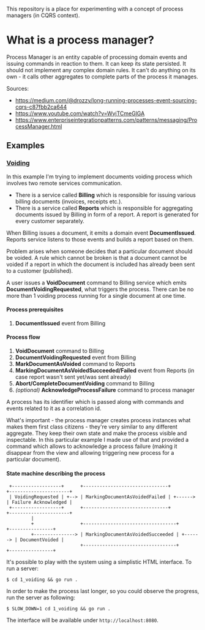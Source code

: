 This repository is a place for experimenting with a concept of process managers (in CQRS context). 

# What is a process manager?

Process Manager is an entity capable of processing domain events and issuing commands in reaction to them. It can keep its state persisted. It should not implement any complex domain rules. It can't do anything on its own - it calls other aggregates to complete parts of the process it manages. 

Sources:
* https://medium.com/@drozzy/long-running-processes-event-sourcing-cqrs-c87fbb2ca644
* https://www.youtube.com/watch?v=WvjTCmeGlGA
* https://www.enterpriseintegrationpatterns.com/patterns/messaging/ProcessManager.html

## Examples 

### [Voiding](1_voiding)
In this example I'm trying to implement documents voiding process which involves two remote services communication. 

* There is a service called **Billing** which is responsible for issuing various billing documents (invoices, receipts etc.). 
* There is a service called **Reports** which is responsible for aggregating documents issued by Billing in form 
of a report. A report is generated for every customer separately. 

When Billing issues a document, it emits a domain event **DocumentIssued**. Reports service listens to those events and builds a report based on them.  

Problem arises when someone decides that a particular document should be voided. A rule which cannot be broken
is that a document cannot be voided if a report in which the document is included has already been sent to a customer (published). 

A user issues a **VoidDocument** command to Billing service which emits **DocumentVoidingRequested**, what triggers the process.
There can be no more than 1 voiding process running for a single document at one time.

#### Process prerequisites
1. **DocumentIssued** event from Billing 

#### Process flow
1. **VoidDocument** command to Billing
2. **DocumentVoidingRequested** event from Billing   
3. **MarkDocumentAsVoided** command to Reports 
4. **MarkingDocumentAsVoidedSucceeded/Failed** event from Reports (in case report wasn't sent yet/was sent already)
5. **Abort/CompleteDocumentVoiding** command to Billing 
6. *(optional)* **AcknowledgeProcessFailure** command to process manager

A process has its identifier which is passed along with commands and events related to it as a correlation id. 

What's important - the process manager creates process instances what makes them first class citizens - 
they're very similar to any different aggregate. They keep their own state and make the process 
visible and inspectable. In this particular example I made use of that and provided a command which 
allows to acknowledge a process failure (making it disappear from the view and allowing triggering new process for a particular document).

#### State machine describing the process
```
 +------------------+      +-------------------------------+          +----------------------+
 | VoidingRequested | +--> | MarkingDocumentAsVoidedFailed | +------> | Failure Acknowledged |
 +------------------+      +-------------------------------+          +----------------------+
         |
         +                 +----------------------------------+          +----------------+
         +---------------> | MarkingDocumentAsVoidedSucceeded | +------> | DocumentVoided |
                           +----------------------------------+          +----------------+
```


It's possible to play with the system using a simplistic HTML interface. To run a server: 
```
$ cd 1_voiding && go run .
``` 

In order to make the process last longer, so you could observe the progress, run the server as following:
```
$ SLOW_DOWN=1 cd 1_voiding && go run .
``` 
The interface will be available under `http://localhost:8080`.

